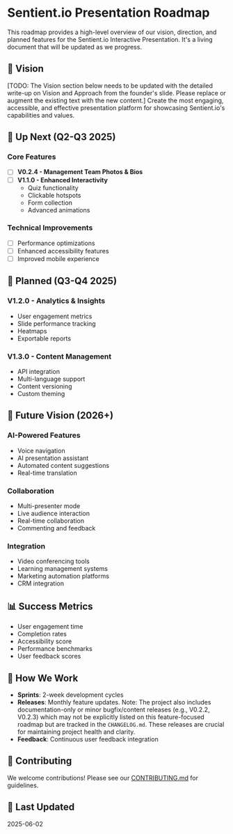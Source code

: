 # Sentient.io Presentation Roadmap

This roadmap provides a high-level overview of our vision, direction, and planned features for the Sentient.io Interactive Presentation. It's a living document that will be updated as we progress.

## 🎯 Vision
[TODO: The Vision section below needs to be updated with the detailed write-up on Vision and Approach from the founder's slide. Please replace or augment the existing text with the new content.]
Create the most engaging, accessible, and effective presentation platform for showcasing Sentient.io's capabilities and values.

## 🚀 Up Next (Q2-Q3 2025)

### Core Features
- [ ] **V0.2.4 - Management Team Photos & Bios**
- [ ] **V1.1.0 - Enhanced Interactivity**
  - Quiz functionality
  - Clickable hotspots
  - Form collection
  - Advanced animations

### Technical Improvements
- [ ] Performance optimizations
- [ ] Enhanced accessibility features
- [ ] Improved mobile experience

## 📅 Planned (Q3-Q4 2025)

### V1.2.0 - Analytics & Insights
- User engagement metrics
- Slide performance tracking
- Heatmaps
- Exportable reports

### V1.3.0 - Content Management
- API integration
- Multi-language support
- Content versioning
- Custom theming

## 🔮 Future Vision (2026+)

### AI-Powered Features
- Voice navigation
- AI presentation assistant
- Automated content suggestions
- Real-time translation

### Collaboration
- Multi-presenter mode
- Live audience interaction
- Real-time collaboration
- Commenting and feedback

### Integration
- Video conferencing tools
- Learning management systems
- Marketing automation platforms
- CRM integration

## 📊 Success Metrics
- User engagement time
- Completion rates
- Accessibility score
- Performance benchmarks
- User feedback scores

## 📝 How We Work
- **Sprints**: 2-week development cycles
- **Releases**: Monthly feature updates. Note: The project also includes documentation-only or minor bugfix/content releases (e.g., V0.2.2, V0.2.3) which may not be explicitly listed on this feature-focused roadmap but are tracked in the `CHANGELOG.md`. These releases are crucial for maintaining project health and clarity.
- **Feedback**: Continuous user feedback integration

## 🤝 Contributing
We welcome contributions! Please see our [CONTRIBUTING.md](CONTRIBUTING.md) for guidelines.

## 📅 Last Updated
2025-06-02
